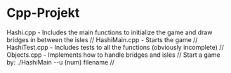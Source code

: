# Cpp-Projekt
Hashi.cpp - Includes the main functions to initialize the game and draw bridges in between the isles // 
HashiMain.cpp - Starts the game // 
HashiTest.cpp - Includes tests to all the functions (obviously incomplete) // 
Objects.cpp - Implements how to handle bridges and isles // 
Start a game by: ./HashiMain --u (num) filename //
